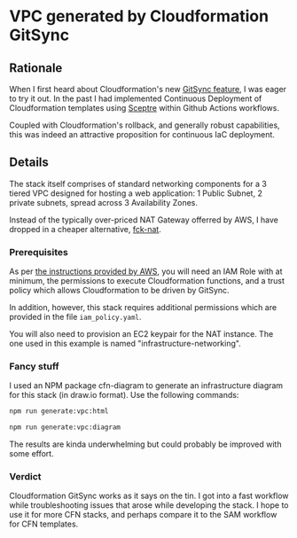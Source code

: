 # VPC generated by Cloudformation GitSync

## Rationale

When I first heard about Cloudformation's new [GitSync feature](https://docs.aws.amazon.com/AWSCloudFormation/latest/UserGuide/git-sync.html), I was eager to try it out. In the past I had implemented Continuous Deployment of Cloudformation templates using [Sceptre](https://github.com/Sceptre/sceptre) within Github Actions workflows.

Coupled with Cloudformation's rollback, and generally robust capabilities, this was indeed an attractive proposition for continuous IaC deployment.


## Details

The stack itself comprises of standard networking components for a 3 tiered VPC designed for hosting a web application: 1 Public Subnet, 2 private subnets, spread across 3 Availability Zones.

Instead of the typically over-priced NAT Gateway offerred by AWS, I have dropped in a cheaper alternative, [fck-nat](https://fck-nat.dev/stable/).


### Prerequisites

As per [the instructions provided by AWS](https://docs.aws.amazon.com/AWSCloudFormation/latest/UserGuide/git-sync-prereq.html#git-sync-prereq-permissions), you will need an IAM Role with at minimum, the permissions to execute Cloudformation functions, and a trust policy which allows Cloudformation to be driven by GitSync.

In addition, however, this stack requires additional permissions which are provided in the file `iam_policy.yaml`.

You will also need to provision an EC2 keypair for the NAT instance. The one used in this example is named "infrastructure-networking".


### Fancy stuff

I used an NPM package cfn-diagram to generate an infrastructure diagram for this stack (in draw.io format). Use the following commands:

```bash
npm run generate:vpc:html
```

```bash
npm run generate:vpc:diagram
```

The results are kinda underwhelming but could probably be improved with some effort.


### Verdict

Cloudformation GitSync works as it says on the tin. I got into a fast workflow while troubleshooting issues that arose while developing the stack. I hope to use it for more CFN stacks, and perhaps compare it to the SAM workflow for CFN templates.

